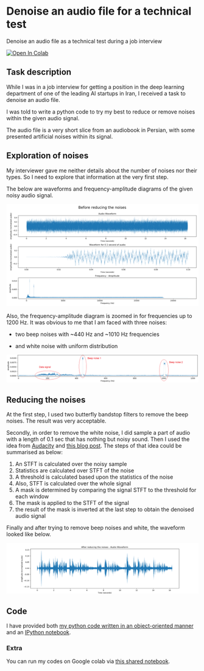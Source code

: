 
# Denoise an audio file for a technical test
Denoise an audio file as a technical test during a job interview


[![Open In Colab](https://colab.research.google.com/assets/colab-badge.svg)](https://colab.research.google.com/drive/1GV3mDzLHG-KrMRUNsVYCP0R73IHk6N2E?usp=sharing)


## Task description
While I was in a job interview for getting a position in the deep learning department of one of the leading AI startups in Iran, I received a task to denoise an audio file.

I was told to write a python code to try my best to reduce or remove noises within the given audio signal.

The audio file is a very short slice from an audiobook in Persian, with some presented artificial noises within its signal.

## Exploration of noises
My interviewer gave me neither details about the number of noises nor their types. So I need to explore that information at the very first step.

The below are waveforms and frequency-amplitude diagrams of the given noisy audio signal.

![figure 1](https://raw.githubusercontent.com/hamed-ahangari/Denoise-an-audio-file-for-a-technical-test/main/Figure_1%20%28before%20denoising%29.png)

Also, the frequency-amplitude diagram is zoomed in for frequencies up to 1200 Hz. It was obvious to me that I am faced with three noises:

- two beep noises with ~440 Hz and ~1010 Hz frequencies

- and white noise with uniform distribution

![figure 2](https://raw.githubusercontent.com/hamed-ahangari/Denoise-an-audio-file-for-a-technical-test/main/Figure_2%20%28before%20denoising%29.png)

## Reducing the noises
At the first step, I used two butterfly bandstop filters to remove the beep noises. The result was very acceptable.

Secondly, in order to remove the white noise, I did sample a part of audio with a length of 0.1 sec that has nothing but noisy sound. Then I used the idea from [Audacity](https://wiki.audacityteam.org/wiki/How_Audacity_Noise_Reduction_Works) and [this blog post](https://timsainburg.com/noise-reduction-python.html#noise-reduction-python). The steps of that idea could be summarised as below:

1.  An STFT is calculated over the noisy sample
2.  Statistics are calculated over STFT of the noise
3.  A threshold is calculated based upon the statistics of the noise
4.  Also, STFT is calculated over the whole signal
5.  A mask is determined by comparing the signal STFT to the threshold for each window
6.  The mask is applied to the STFT of the signal
7.  the result of the mask is inverted at the last step to obtain the denoised audio signal

Finally and after trying to remove beep noises and white, the waveform looked like below.

![figure 3](https://raw.githubusercontent.com/hamed-ahangari/Denoise-an-audio-file-for-a-technical-test/main/Figure_3%20%28after%20denoising%29.png)

## Code
I have provided both [my python code written in an object-oriented manner](https://github.com/hamed-ahangari/Denoise-an-audio-file-for-a-technical-test/blob/main/%5BCODE%5D%20Test%20-%20Denoiser%20-%20Voice%20converter.py) and an [IPython notebook](https://github.com/hamed-ahangari/Denoise-an-audio-file-for-a-technical-test/blob/main/%5BNOTEBOOK%5D%20Technical_test_Denoising_an_audio.ipynb).
### Extra
You can run my codes on Google colab via [this shared notebook](https://colab.research.google.com/drive/1GV3mDzLHG-KrMRUNsVYCP0R73IHk6N2E?usp=sharing).